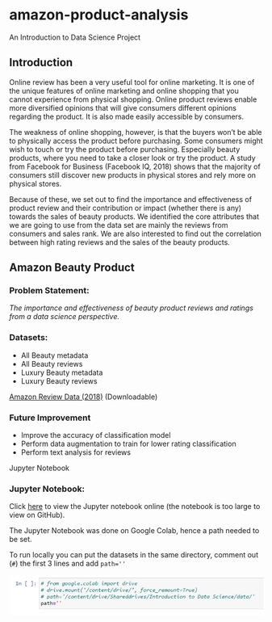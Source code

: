 # amazon-product-analysis
An Introduction to Data Science Project

## Introduction
Online review has been a very useful tool for online marketing. It is one of the unique features of online marketing and online shopping that you cannot experience from physical shopping. Online product reviews enable more diversified opinions that will give consumers different opinions regarding the product. It is also made easily accessible by consumers. 

The weakness of online shopping, however, is that the buyers won’t be able to physically access the product before purchasing. Some consumers might wish to touch or try
the product before purchasing. Especially beauty products, where you need to take a closer look or try the product. A study from Facebook for Business (Facebook IQ, 2018) shows that the majority of consumers still discover new products in physical stores and rely more on physical stores. 

Because of these, we set out to find the importance and effectiveness of product review and their contribution or impact (whether there is any) towards the sales of beauty
products. We identified the core attributes that we are going to use from the data set are mainly the reviews from consumers and sales rank. We are also interested to find out the correlation between high rating reviews and the sales of the beauty products.

## Amazon Beauty Product

### Problem Statement:
*The importance and effectiveness of beauty product reviews and ratings from a data science perspective.*

### Datasets:

- All Beauty metadata
- All Beauty reviews
- Luxury Beauty metadata
- Luxury Beauty reviews

[Amazon Review Data (2018)](http://deepyeti.ucsd.edu/jianmo/amazon/index.html) (Downloadable)

### Future Improvement
- Improve the accuracy of classification model
- Perform data augmentation to train for lower rating classification
- Perform text analysis for reviews

Jupyter Notebook
### Jupyter Notebook:

Click [here](https://nbviewer.jupyter.org/github/BingQuanChua/amazon-product-analysis/blob/main/Amazon%20Beauty%20Product.ipynb) to view the Jupyter notebook online (the notebook is too large to view on GitHub).

The Jupyter Notebook was done on Google Colab, hence a path needed to be set. 

To run locally you can put the datasets in the same directory, comment out (`#`) the first 3 lines and add `path=''`

![Set local path](https://github.com/BingQuanChua/amazon-product-analysis/blob/main/img/setpath.PNG?raw=true)






